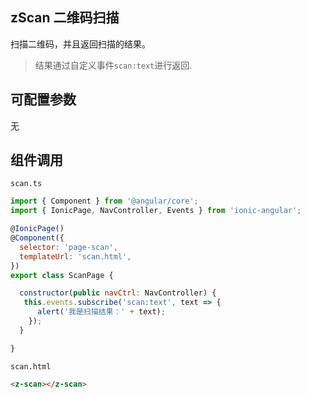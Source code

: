 ## zScan 二维码扫描
扫描二维码，并且返回扫描的结果。

>结果通过自定义事件`scan:text`进行返回.

## 可配置参数

无

## 组件调用

`scan.ts`
```js
import { Component } from '@angular/core';
import { IonicPage, NavController, Events } from 'ionic-angular';

@IonicPage()
@Component({
  selector: 'page-scan',
  templateUrl: 'scan.html',
})
export class ScanPage {

  constructor(public navCtrl: NavController) {
   this.events.subscribe('scan:text', text => {
      alert('我是扫描结果：' + text);
    });
  }

}
```

`scan.html`
```html
<z-scan></z-scan>
```